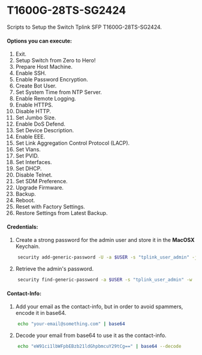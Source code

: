 # T1600G-28TS-SG2424
Scripts to Setup the Switch Tplink SFP T1600G-28TS-SG2424.

#### Options you can execute:
1. Exit.
2. Setup Switch from Zero to Hero!
3. Prepare Host Machine.
4. Enable SSH.
5. Enable Password Encryption.
6. Create Bot User.
7. Set System Time from NTP Server.
8. Enable Remote Logging.
9. Enable HTTPS.
10. Disable HTTP.
11. Set Jumbo Size.
12. Enable DoS Defend.
13. Set Device Description.
14. Enable EEE.
15. Set Link Aggregation Control Protocol (LACP).
16. Set Vlans.
17. Set PVID.
18. Set Interfaces.
19. Set DHCP.
20. Disable Telnet.
21. Set SDM Preference.
22. Upgrade Firmware.
23. Backup.
24. Reboot.
25. Reset with Factory Settings.
26. Restore Settings from Latest Backup.

#### Credentials:
1. Create a strong password for the admin user and store it in the **MacOSX** Keychain.
```bash
    security add-generic-password -U -a $USER -s "tplink_user_admin" -j "Password for the admin user in the TP-Link Switch." -w $(openssl rand -base64 32 | colrm 33)
```    

2. Retrieve the admin's password.
```bash
    security find-generic-password -a $USER -s "tplink_user_admin" -w | tr -d '\n' | pbcopy
```

#### Contact-Info:
1. Add your email as the contact-info, but in order to avoid spammers, encode it in base64.
```bash
    echo "your-email@something.com" | base64
```

2. Decode your email from base64 to use it as the contact-info.
```bash
    echo "eW91ci1lbWFpbEBzb21ldGhpbmcuY29tCg==" | base64 --decode
```
